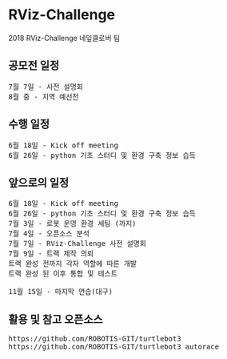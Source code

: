 # RViz-Challenge
2018 RViz-Challenge 네잎클로버 팀

## 공모전 일정
<pre>
7월 7일 - 사전 설명회
8월 중 - 지역 예선전
</pre>


## 수행 일정
<pre>
6월 18일 - Kick off meeting
6월 26일 - python 기초 스터디 및 환경 구축 정보 습득
</pre>

## 앞으로의 일정
<pre>
6월 18일 - Kick off meeting
6월 26일 - python 기초 스터디 및 환경 구축 정보 습득
7월 3일 - 로봇 운영 환경 세팅 (까지)
7월 4일 - 오픈소스 분석
7월 7일 - RViz-Challenge 사전 설명회
7월 9일 - 트랙 제작 의뢰
트랙 완성 전까지 각자 역할에 따른 개발
트랙 완성 된 이후 통합 및 테스트

11월 15일 - 마지막 연습(대구)
</pre>


## 활용 및 참고 오픈소스
<pre>
https://github.com/ROBOTIS-GIT/turtlebot3
https://github.com/ROBOTIS-GIT/turtlebot3_autorace
</pre>
